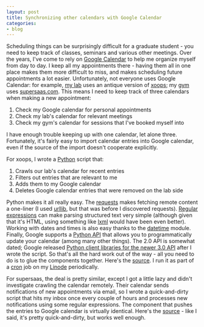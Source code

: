 ```yaml
---
layout: post
title: Synchronizing other calendars with Google Calendar
categories:
- blog
---
```


Scheduling things can be surprisingly difficult for a graduate student - you need to keep track of classes, seminars and various other meetings.
Over the years, I've come to rely on [Google Calendar](http://calendar.google.com) to help me organize myself from day to day.
I keep all my appointments there - having them all in one place makes them more difficult to miss, and makes scheduling future appointments a lot easier.
Unfortunately, not everyone uses Google Calendar: for example, [my lab](http://lmd.ist.hokudai.ac.jp) uses an antique version of [xoops](http://xoops.org/); my [gym](http://reebokcrossfitssc.com/) uses [supersaas.com](http://www.supersaas.com/).
This means I need to keep track of three calendars when making a new appointment:

1. Check my Google calendar for personal appointments
2. Check my lab's calendar for relevant meetings
3. Check my gym's calendar for sessions that I've booked myself into

I have enough trouble keeping up with one calendar, let alone three.
Fortunately, it's fairly easy to import calendar entries into Google calendar, even if the source of the import doesn't cooperate explicitly.

For xoops, I wrote a [Python](http://python.org) script that:

1. Crawls our lab's calendar for recent entries
2. Filters out entries that are relevant to me
3. Adds them to my Google calendar
4. Deletes Google calendar entries that were removed on the lab side 

Python makes it all really easy. 
The [requests](http://python-requests.org) makes fetching remote content a one-liner (I used [urllib](http://docs.python.org/2/library/urllib.html), but that was before I discovered requests).
[Regular expressions](http://docs.python.org/2/library/re.html) can make parsing structured text very simple (although given that it's HTML, using something like [lxml](http://lxml.de) would have been even better).
Working with dates and times is also easy thanks to the [datetime](http://docs.python.org/2/library/datetime.html) module.
Finally, Google supports a [Python API](https://developers.google.com/google-apps/calendar/v2/developers_guide_python) that allows you to programmatically update your calendar (among many other things). The 2.0 API is somewhat dated; Google released [Python client libraries for the newer 3.0 API](https://developers.google.com/api-client-library/python/) after I wrote the script.
So that's all the hard work out of the way - all you need to do is to glue the components together.
Here's the [source](https://github.com/mpenkov/cal2google).
I run it as part of a [cron](http://en.wikipedia.org/wiki/Cron) job on my [Linode](http://linode.com) periodically.

For supersaas, the deal is pretty similar, except I got a little lazy and didn't investigate crawling the calendar remotely.
Their calendar sends notifications of new appointments via email, so I wrote a quick-and-dirty script that hits my inbox once every couple of hours and processes new notifications using some regular expressions.
The component that pushes the entries to Google calendar is virtually identical.
Here's the [source](https://github.com/mpenkov/supersaas2google) - like I said, it's pretty quick-and-dirty, but works well enough.
